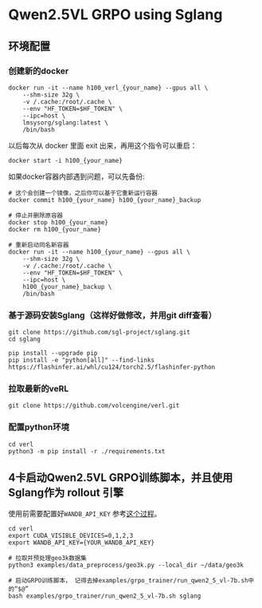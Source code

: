 # Qwen2.5VL GRPO using Sglang
## 环境配置
### 创建新的docker
```
docker run -it --name h100_verl_{your_name} --gpus all \
    --shm-size 32g \
    -v /.cache:/root/.cache \
    --env "HF_TOKEN=$HF_TOKEN" \
    --ipc=host \
    lmsysorg/sglang:latest \
    /bin/bash
```
以后每次从 docker 里面 exit 出来，再用这个指令可以重启：
```
docker start -i h100_{your_name}
```
如果docker容器内部遇到问题，可以先备份:
```
# 这个会创建一个镜像，之后你可以基于它重新运行容器
docker commit h100_{your_name} h100_{your_name}_backup

# 停止并删除原容器
docker stop h100_{your_name}
docker rm h100_{your_name}

# 重新启动同名新容器
docker run -it --name h100_{your_name} --gpus all \
    --shm-size 32g \
    -v /.cache:/root/.cache \
    --env "HF_TOKEN=$HF_TOKEN" \
    --ipc=host \
    h100_{your_name}_backup \
    /bin/bash
```

### 基于源码安装Sglang（这样好做修改，并用git diff查看）
```
git clone https://github.com/sgl-project/sglang.git
cd sglang

pip install --upgrade pip
pip install -e "python[all]" --find-links https://flashinfer.ai/whl/cu124/torch2.5/flashinfer-python
```

### 拉取最新的veRL
```
git clone https://github.com/volcengine/verl.git
```

### 配置python环境
```
cd verl
python3 -m pip install -r ./requirements.txt
```

## 4卡启动Qwen2.5VL GRPO训练脚本，并且使用Sglang作为 rollout 引擎
使用前需要配置好`WANDB_API_KEY`
参考[这个过程](https://community.wandb.ai/t/where-can-i-find-the-api-token-for-my-project/7914)。
```
cd verl
export CUDA_VISIBLE_DEVICES=0,1,2,3
export WANDB_API_KEY={YOUR_WANDB_API_KEY}

# 拉取并预处理geo3k数据集
python3 examples/data_preprocess/geo3k.py --local_dir ~/data/geo3k

# 启动GRPO训练脚本， 记得去掉examples/grpo_trainer/run_qwen2_5_vl-7b.sh中的“$@”
bash examples/grpo_trainer/run_qwen2_5_vl-7b.sh sglang
```

